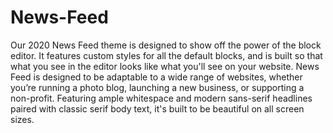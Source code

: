 # News-Feed
Our 2020 News Feed theme is designed to show off the power of the block editor. It features custom styles for all the default blocks, and is built so that what you see in the editor looks like what you'll see on your website. News Feed is designed to be adaptable to a wide range of websites, whether you’re running a photo blog, launching a new business, or supporting a non-profit. Featuring ample whitespace and modern sans-serif headlines paired with classic serif body text, it's built to be beautiful on all screen sizes.
